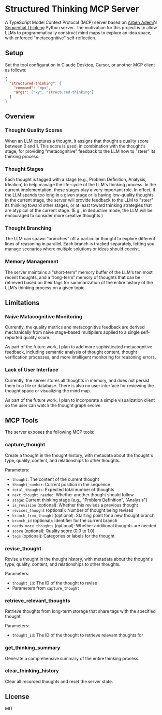 # Structured Thinking MCP Server

A TypeScript Model Context Protocol (MCP) server based on [Arben Ademi](https://github.com/arben-adm)'s [Sequential Thinking](https://github.com/arben-adm/mcp-sequential-thinking) Python server. The motivation for this project is to allow LLMs to programmatically construct mind maps to explore an idea space, with enforced "metacognitive" self-reflection.

## Setup

Set the tool configuration in Claude Desktop, Cursor, or another MCP client as follows:

```json
{
  "structured-thinking": {
    "command": "npx",
    "args": ["-y", "structured-thinking"]
  }
}
```

## Overview

### Thought Quality Scores

When an LLM captures a thought, it assigns that thought a quality score between 0 and 1. This score is used, in combination with the thought's stage, for providing "metacognitive" feedback to the LLM how to "steer" its thinking process.

### Thought Stages

Each thought is tagged with a stage (e.g., Problem Definition, Analysis, Ideation) to help manage the life-cycle of the LLM's thinking process. In the current implementation, these stages play a very important role. In effect, if the LLM spends too long in a given stage or is having low-quality thoughts in the current stage, the server will provide feedback to the LLM to "steer" its thinking toward other stages, or at least toward thinking strategies that are atypical of the current stage. (E.g., in deductive mode, the LLM will be encouraged to consider more creative thoughts.)

### Thought Branching

The LLM can spawn “branches” off a particular thought to explore different lines of reasoning in parallel. Each branch is tracked separately, letting you manage scenarios where multiple solutions or ideas should coexist.

### Memory Management

The server maintains a "short-term" memory buffer of the LLM's ten most recent thoughts, and a "long-term" memory of thoughts that can be retrieved based on their tags for summarization of the entire history of the LLM's thinking process on a given topic.

## Limitations

### Naive Matacognitive Monitoring

Currently, the quality metrics and metacognitive feedback are derived mechanically from naive stage-based multipliers applied to a single self-reported quality score.

As part of the future work, I plan to add more sophisticated metacognitive feedback, including semantic analysis of thought content, thought verification processes, and more intelligent monitoring for reasoning errors.

### Lack of User Interface

Currently, the server stores all thoughts in memory, and does not persist them to a file or database. There is also no user interface for reviewing the thought space or visualizing the mind map.

As part of the future work, I plan to incorporate a simple visualization client so the user can watch the thought graph evolve.

## MCP Tools

The server exposes the following MCP tools:

### capture_thought

Create a thought in the thought history, with metadata about the thought's type, quality, content, and relationships to other thoughts.

Parameters:
- `thought`: The content of the current thought
- `thought_number`: Current position in the sequence
- `total_thoughts`: Expected total number of thoughts
- `next_thought_needed`: Whether another thought should follow
- `stage`: Current thinking stage (e.g., "Problem Definition", "Analysis")
- `is_revision` (optional): Whether this revises a previous thought
- `revises_thought` (optional): Number of thought being revised
- `branch_from_thought` (optional): Starting point for a new thought branch
- `branch_id` (optional): Identifier for the current branch
- `needs_more_thoughts` (optional): Whether additional thoughts are needed
- `score` (optional): Quality score (0.0 to 1.0)
- `tags` (optional): Categories or labels for the thought

### revise_thought

Revise a thought in the thought history, with metadata about the thought's type, quality, content, and relationships to other thoughts.

Parameters:
- `thought_id`: The ID of the thought to revise
- Parameters from `capture_thought`

### retrieve_relevant_thoughts

Retrieve thoughts from long-term storage that share tags with the specified thought.

Parameters:
- `thought_id`: The ID of the thought to retrieve relevant thoughts for

### get_thinking_summary

Generate a comprehensive summary of the entire thinking process.

### clear_thinking_history

Clear all recorded thoughts and reset the server state.

## License

MIT
